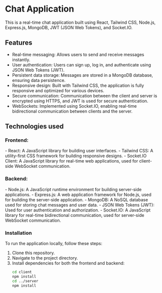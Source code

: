 <h1>Chat Application</h1>

This is a real-time chat application built using React, Tailwind CSS, Node.js, Express.js, MongoDB, JWT (JSON Web Tokens), and Socket.IO.

<h2> Features </h2>

- Real-time messaging: Allows users to send and receive messages instantly.
- User authentication: Users can sign up, log in, and authenticate using JSON Web Tokens (JWT).
- Persistent data storage: Messages are stored in a MongoDB database, ensuring data persistence.
- Responsive design: Built with Tailwind CSS, the application is fully responsive and optimized for various devices.
- Secure communication: Communication between the client and server is encrypted using HTTPS, and JWT is used for secure authentication.
- WebSockets: Implemented using Socket.IO, enabling real-time bidirectional communication between clients and the server.

<h2> Technologies used </h2>

 <h3> Frontend: </h3>
  - React: A JavaScript library for building user interfaces.
  - Tailwind CSS: A utility-first CSS framework for building responsive designs.
  - Socket.IO Client: A JavaScript library for real-time web applications, used for client-side WebSocket communication.

 <h3> Backend: </h3>
  - Node.js: A JavaScript runtime environment for building server-side applications.
  - Express.js: A web application framework for Node.js, used for building the server-side application.
  - MongoDB: A NoSQL database used for storing chat messages and user data.
  - JSON Web Tokens (JWT): Used for user authentication and authorization.
  - Socket.IO: A JavaScript library for real-time bidirectional communication, used for server-side WebSocket communication.

 <h3> Installation </h3>

To run the application locally, follow these steps:

1. Clone this repository.
2. Navigate to the project directory.
3. Install dependencies for both the frontend and backend:
   ```bash
   cd client
   npm install
   cd ../server
   npm install
